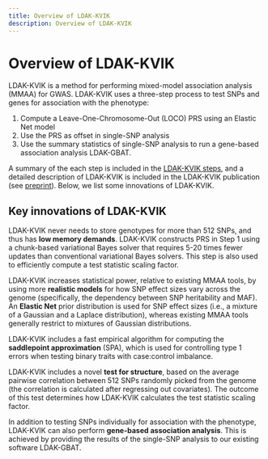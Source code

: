 ```yaml
---
title: Overview of LDAK-KVIK
description: Overview of LDAK-KVIK
---
```


<script type="text/javascript" async
  src="https://cdnjs.cloudflare.com/ajax/libs/mathjax/2.7.7/MathJax.js?config=TeX-MML-AM_CHTML">
</script>


# Overview of LDAK-KVIK

LDAK-KVIK is a method for performing mixed-model association analysis (MMAA) for GWAS. LDAK-KVIK uses a three-step process to test SNPs and genes for association with the phenotype:

1. Compute a Leave-One-Chromosome-Out (LOCO) PRS using an Elastic Net model
2. Use the PRS as offset in single-SNP analysis 
3. Use the summary statistics of single-SNP analysis to run a gene-based association analysis LDAK-GBAT.

A summary of the each step is included in the [LDAK-KVIK steps](/docs/assoc/singlesnp), and a detailed description of LDAK-KVIK is included in the LDAK-KVIK publication (see [preprint](https://www.medrxiv.org/content/10.1101/2024.07.25.24311005v2)). Below, we list some innovations of LDAK-KVIK.

## Key innovations of LDAK-KVIK

LDAK-KVIK never needs to store genotypes for more than 512 SNPs, and thus has **low memory demands**. LDAK-KVIK constructs PRS in Step 1 using a chunk-based variational Bayes solver that requires 5-20 times fewer updates than conventional variational Bayes solvers. This step is also used to efficiently compute a test statistic scaling factor.

LDAK-KVIK increases statistical power, relative to existing MMAA tools, by using more **realistic models** for how SNP effect sizes vary across the genome (specifically, the dependency between SNP heritability and MAF). An **Elastic Net** prior distribution is used for SNP effect sizes (i.e., a mixture of a Gaussian and a Laplace distribution), whereas existing MMAA tools generally restrict to mixtures of Gaussian distributions.

LDAK-KVIK includes a fast empirical algorithm for computing the **saddlepoint approximation** (SPA), which is used for controlling type 1 errors when testing binary traits with case:control imbalance. 

LDAK-KVIK includes a novel **test for structure**, based on the average pairwise correlation between 512 SNPs randomly picked from the genome (the correlation is calculated after regressing out covariates). The outcome of this test determines how LDAK-KVIK calculates the test statistic scaling factor.

In addition to testing SNPs individually for association with the phenotype, LDAK-KVIK can also perform **gene-based association analysis**. This is achieved by providing the results of the single-SNP analysis to our existing software LDAK-GBAT.
